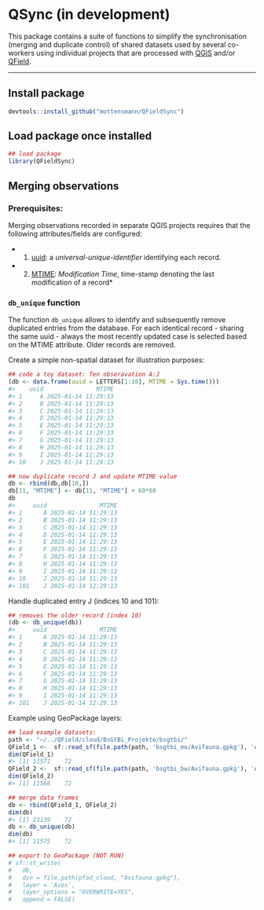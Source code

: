 
# QSync (in development)

This package contains a suite of functions to simplify the
synchronisation (merging and duplicate control) of shared datasets used
by several co-workers using individual projects that are processed with
[QGIS](https://www.qgis.org/) and/or
[QField](https://github.com/opengisch/QField/).

------------------------------------------------------------------------

## Install package

``` r
devtools::install_github("mottensmann/QFieldSync")
```

## Load package once installed

``` r
## load package
library(QFieldSync)
```

## Merging observations

### Prerequisites:

Merging observations recorded in separate QGIS projects requires that
the following attributes/fields are configured:

- 1)  [uuid](https://en.wikipedia.org/wiki/Universally_unique_identifier):
      a *universal-unique-identifier* identifying each record.
- 2)  [MTIME](https://www.fosslinux.com/121740/linux-file-timestamps-how-to-use-atime-mtime-and-ctime.htm):
      *Modification Time*, time-stamp denoting the last modification of
      a record\*

### `db_unique` function

The function `db_unique` allows to identify and subsequently remove
duplicated entries from the database. For each identical record -
sharing the same uuid - always the most recently updated case is
selected based on the MTIME attribute. Older records are removed.

Create a simple non-spatial dataset for illustration purposes:

``` r
## code a toy dataset: Ten obseravation A:J
(db <- data.frame(uuid = LETTERS[1:10], MTIME = Sys.time()))
#>    uuid               MTIME
#> 1     A 2025-01-14 11:29:13
#> 2     B 2025-01-14 11:29:13
#> 3     C 2025-01-14 11:29:13
#> 4     D 2025-01-14 11:29:13
#> 5     E 2025-01-14 11:29:13
#> 6     F 2025-01-14 11:29:13
#> 7     G 2025-01-14 11:29:13
#> 8     H 2025-01-14 11:29:13
#> 9     I 2025-01-14 11:29:13
#> 10    J 2025-01-14 11:29:13

## now duplicate record J and update MTIME value
db <- rbind(db,db[10,])
db[11, "MTIME"] <- db[11, "MTIME"] + 60*60
db
#>     uuid               MTIME
#> 1      A 2025-01-14 11:29:13
#> 2      B 2025-01-14 11:29:13
#> 3      C 2025-01-14 11:29:13
#> 4      D 2025-01-14 11:29:13
#> 5      E 2025-01-14 11:29:13
#> 6      F 2025-01-14 11:29:13
#> 7      G 2025-01-14 11:29:13
#> 8      H 2025-01-14 11:29:13
#> 9      I 2025-01-14 11:29:13
#> 10     J 2025-01-14 11:29:13
#> 101    J 2025-01-14 12:29:13
```

Handle duplicated entry J (indices 10 and 101):

``` r
## removes the older record (index 10)
(db <- db_unique(db))
#>     uuid               MTIME
#> 1      A 2025-01-14 11:29:13
#> 2      B 2025-01-14 11:29:13
#> 3      C 2025-01-14 11:29:13
#> 4      D 2025-01-14 11:29:13
#> 5      E 2025-01-14 11:29:13
#> 6      F 2025-01-14 11:29:13
#> 7      G 2025-01-14 11:29:13
#> 8      H 2025-01-14 11:29:13
#> 9      I 2025-01-14 11:29:13
#> 101    J 2025-01-14 12:29:13
```

Example using GeoPackage layers:

``` r
## load example datasets: 
path <- "~/../QField/cloud/BsGtBi_Projekte/bsgtbi/"
QField_1 <-  sf::read_sf(file.path(path, 'bsgtbi_mo/Avifauna.gpkg'), 'Aves') 
dim(QField_1)
#> [1] 11571    72
QField_2 <-  sf::read_sf(file.path(path, 'bsgtbi_bw/Avifauna.gpkg'), 'Aves') 
dim(QField_2)
#> [1] 11568    72

## merge data frames
db <- rbind(QField_1, QField_2)
dim(db)
#> [1] 23139    72
db <- db_unique(db)
dim(db)
#> [1] 11575    72

## export to GeoPackage (NOT RUN)
# sf::st_write(
#   db, 
#   dsn = file.path(pfad_cloud, "Avifauna.gpkg"),
#   layer = 'Aves',
#   layer_options = "OVERWRITE=YES",
#   append = FALSE)
```
